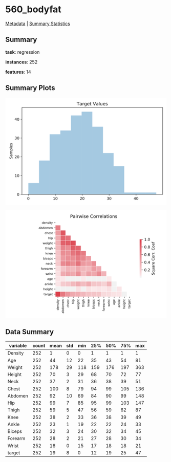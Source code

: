 # 560_bodyfat

[Metadata](metadata.yaml) | [Summary Statistics](summary_stats.csv)

## Summary

**task**: regression

**instances**: 252

**features**: 14

## Summary Plots

![Labels](label.svg)

![Corr](corr.svg)

## Data Summary

|	variable	|	count	|	mean	|	std	|	min	|	25%	|	50%	|	75%	|	max|
| --- | --- | --- | --- | --- | --- | --- | --- | --- |
|	Density	|	252	|	1	|	0	|	0	|	1	|	1	|	1	|	1
|	Age	|	252	|	44	|	12	|	22	|	35	|	43	|	54	|	81
|	Weight	|	252	|	178	|	29	|	118	|	159	|	176	|	197	|	363
|	Height	|	252	|	70	|	3	|	29	|	68	|	70	|	72	|	77
|	Neck	|	252	|	37	|	2	|	31	|	36	|	38	|	39	|	51
|	Chest	|	252	|	100	|	8	|	79	|	94	|	99	|	105	|	136
|	Abdomen	|	252	|	92	|	10	|	69	|	84	|	90	|	99	|	148
|	Hip	|	252	|	99	|	7	|	85	|	95	|	99	|	103	|	147
|	Thigh	|	252	|	59	|	5	|	47	|	56	|	59	|	62	|	87
|	Knee	|	252	|	38	|	2	|	33	|	36	|	38	|	39	|	49
|	Ankle	|	252	|	23	|	1	|	19	|	22	|	22	|	24	|	33
|	Biceps	|	252	|	32	|	3	|	24	|	30	|	32	|	34	|	45
|	Forearm	|	252	|	28	|	2	|	21	|	27	|	28	|	30	|	34
|	Wrist	|	252	|	18	|	0	|	15	|	17	|	18	|	18	|	21
|	target	|	252	|	19	|	8	|	0	|	12	|	19	|	25	|	47
